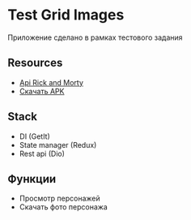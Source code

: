 # Test Grid Images

Приложение сделано в рамках тестового задания

## Resources

- [Api Rick and Morty](https://rickandmortyapi.com/documentation/)
- [Скачать APK](https://github.com/Asl512/test-grid-image/blob/main/build/app/outputs/flutter-apk/test_grip_image.apk)

## Stack

- DI (GetIt)
- State manager (Redux)
- Rest api (Dio)

## Функции

 - Просмотр персонажей
 - Скачать фото персонажа
